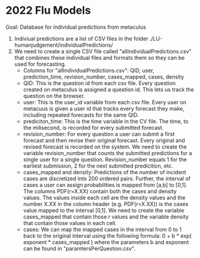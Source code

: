 # 2022 Flu Models

Goal: Database for individual predictions from metaculus
1. Indiviual predictions are a list of CSV files in the folder ./LU-humanjudgement/individualPredictions/ 
2. We need to create a single CSV file called "allIndividualPredictions.csv" that combines these individual files and formats them so they can be used for forecasting. 
    - Columns for "allIndividualPredictions.csv": QID, user, prediction_time, revision_number, cases_mapped, cases, density 
    - QID: This is the question id from each csv file. Every question created on metaculus is assigned a question id. This lets us track the question on the browser. 
    - user: This is the user_id variable from each csv file. Every user on metacuus is given a user id that tracks every forecast they make, including repeated forecasts for the same QID. 
    -  prediciton_time: This is the time variable in the CV file. The time, to the milisecond, is recorded for every submitted forecast. 
    -  revision_number: For every question a user can submit a first forecast and then revise their original forecast. Every original and revised forecast is recorded on the system. We need to create the variable revision_number that counts the submitted predictions for a single user for a single question. Revision_number equals 1 for the earliest submission, 2 for the next submitted predicition, etc. 
    - cases_mapped and density: Predictions of the number of incident cases are discretized into 200 ordered pairs. Further, the interval of cases a user can assign probabilities is mapped from [a,b] to [0,1]. The columns PDF(r=X.XX) contain both the cases and density values. The values inside each cell are the density values and the number X.XX in the column header (e.g. PDF(r=X.XX)) is the cases value mapped to the interval [0,1]. We need to create the variable cases_mapped that contain those r values and the variable density that contain those values in each cell. 
    - cases: We can map the mapped cases in the interval from 0 to 1 back to the original interval using the following formula: 0 + b * exp( exponent * cases_mapped ) where the parameters b and exponent can be found in "paramtersPerQuestion.csv". 
